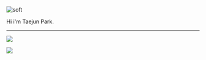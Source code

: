 <!-- header: https://github.com/kyechan99/capsule-render/blob/master/README.md#custom-color-list -->
## <a id="soft">
![soft](https://capsule-render.vercel.app/api?type=soft&color=auto&text=Wellcome%20to%20TJ%20Park%20GitHub&fontSize=40&animation=twinkling)

Hi i'm Taejun Park. 
<hr>

<a link="" target="_blank"><img src="https://img.shields.io/badge/Python-3776AB?style=flat-square&logo=Python&logoColor=white"/></a>

<img src="https://img.shields.io/badge/Android-3DDC84?style=flat-square&logo=Android&logoColor=white"/>
<!--
**ih-tjpark/ih-tjpark** is a ✨ _special_ ✨ repository because its `README.md` (this file) appears on your GitHub profile.

Here are some ideas to get you started:

- 🔭 I’m currently working on ...
- 🌱 I’m currently learning ...
- 👯 I’m looking to collaborate on ...
- 🤔 I’m looking for help with ...
- 💬 Ask me about ...
- 📫 How to reach me: ...
- 😄 Pronouns: ...
- ⚡ Fun fact: ...
-->
